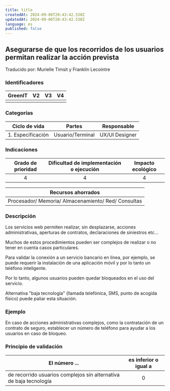 ```yaml
---
title: title
createdAt: 2024-09-06T20:43:42.530Z
updatedAt: 2024-09-06T20:43:42.530Z
language: es
published: false
---
```

## Asegurarse de que los recorridos de los usuarios permitan realizar la acción prevista
Traducido por: Murielle Timsit y Franklin Lecointre

### Identificadores

| GreenIT |  V2  |  V3  |  V4  |
|:-------:|:----:|:----:|:----:|
|      |   |   |      |

### Categorías

| Ciclo de vida | Partes | Responsable |
|:---------:|:----:|:----:|
| 1. Especificación | Usuario/Terminal | UX/UI Designer |

### Indicaciones

| Grado de prioridad   | Dificultad de implementación o ejecución | Impacto ecológico   |
|:-------------------:|:-------------------------:|:---------------------:|
| 4 | 4 | 4 |

| Recursos ahorrados |
|:----------------------------------------------------------:|
|Procesador/ Memoria/ Almacenamiento/ Red/ Consultas   |

### Descripción

Los servicios web permiten realizar, sin desplazarse, acciones administrativas, aperturas de contratos, declaraciones de siniestros etc...

Muchos de estos procedimientos pueden ser complejos de realizar o no tener en cuenta casos particulares.

Para validar la conexión a un servicio bancario en línea, por ejemplo, se puede requerir la instalación de una aplicación móvil y por lo tanto un teléfono inteligente.

Por lo tanto, algunos usuarios pueden quedar bloqueados en el uso del servicio. 

Alternativa "baja tecnología" (llamada telefónica, SMS, punto de acogida físico) puede paliar esta situación.

### Ejemplo

En caso de acciones administrativas complejos, como la contratación de un contrato de seguro, establecer un número de teléfono para ayudar a los usuarios en caso de bloqueo.

### Principio de validación

| El número ... |   es inferior o igual a   |  
|-------------------|:-------------------------:|
| de recorrido usuarios complejos sin alternativa de baja tecnología  | 0 |
